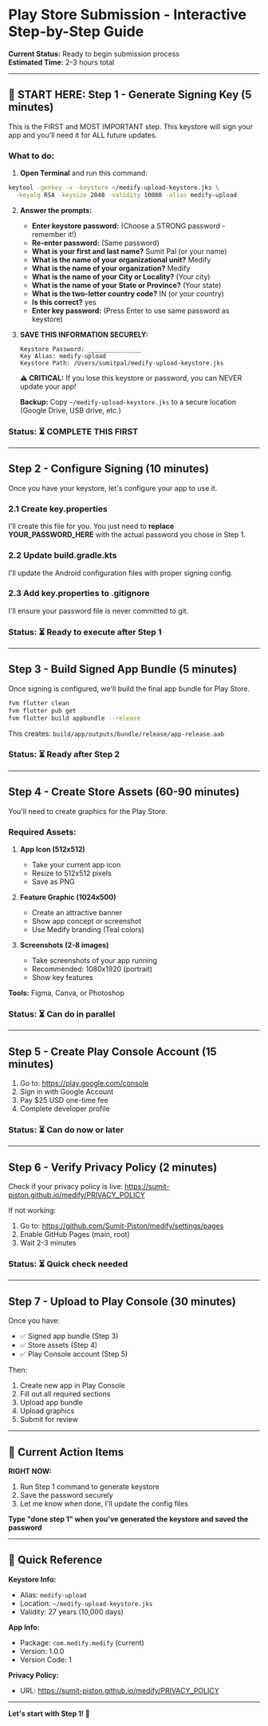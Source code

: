 # Play Store Submission - Interactive Step-by-Step Guide

**Current Status:** Ready to begin submission process  
**Estimated Time:** 2-3 hours total

---

## 🎯 START HERE: Step 1 - Generate Signing Key (5 minutes)

This is the FIRST and MOST IMPORTANT step. This keystore will sign your app and you'll need it for ALL future updates.

### What to do:

1. **Open Terminal** and run this command:

```bash
keytool -genkey -v -keystore ~/medify-upload-keystore.jks \
  -keyalg RSA -keysize 2048 -validity 10000 -alias medify-upload
```

2. **Answer the prompts:**
   - **Enter keystore password:** (Choose a STRONG password - remember it!)
   - **Re-enter password:** (Same password)
   - **What is your first and last name?** Sumit Pal (or your name)
   - **What is the name of your organizational unit?** Medify
   - **What is the name of your organization?** Medify
   - **What is the name of your City or Locality?** (Your city)
   - **What is the name of your State or Province?** (Your state)
   - **What is the two-letter country code?** IN (or your country)
   - **Is this correct?** yes
   - **Enter key password:** (Press Enter to use same password as keystore)

3. **SAVE THIS INFORMATION SECURELY:**
   ```
   Keystore Password: _______________
   Key Alias: medify-upload
   Keystore Path: /Users/sumitpal/medify-upload-keystore.jks
   ```

   **⚠️ CRITICAL:** If you lose this keystore or password, you can NEVER update your app!
   
   **Backup:** Copy `~/medify-upload-keystore.jks` to a secure location (Google Drive, USB drive, etc.)

### Status: ⏳ **COMPLETE THIS FIRST**

---

## Step 2 - Configure Signing (10 minutes)

Once you have your keystore, let's configure your app to use it.

### 2.1 Create key.properties

I'll create this file for you. You just need to **replace YOUR_PASSWORD_HERE** with the actual password you chose in Step 1.

### 2.2 Update build.gradle.kts

I'll update the Android configuration files with proper signing config.

### 2.3 Add key.properties to .gitignore

I'll ensure your password file is never committed to git.

### Status: ⏳ **Ready to execute after Step 1**

---

## Step 3 - Build Signed App Bundle (5 minutes)

Once signing is configured, we'll build the final app bundle for Play Store.

```bash
fvm flutter clean
fvm flutter pub get
fvm flutter build appbundle --release
```

This creates: `build/app/outputs/bundle/release/app-release.aab`

### Status: ⏳ **Ready after Step 2**

---

## Step 4 - Create Store Assets (60-90 minutes)

You'll need to create graphics for the Play Store.

### Required Assets:

1. **App Icon (512x512)**
   - Take your current app icon
   - Resize to 512x512 pixels
   - Save as PNG

2. **Feature Graphic (1024x500)**
   - Create an attractive banner
   - Show app concept or screenshot
   - Use Medify branding (Teal colors)

3. **Screenshots (2-8 images)**
   - Take screenshots of your app running
   - Recommended: 1080x1920 (portrait)
   - Show key features

**Tools:** Figma, Canva, or Photoshop

### Status: ⏳ **Can do in parallel**

---

## Step 5 - Create Play Console Account (15 minutes)

1. Go to: https://play.google.com/console
2. Sign in with Google Account
3. Pay $25 USD one-time fee
4. Complete developer profile

### Status: ⏳ **Can do now or later**

---

## Step 6 - Verify Privacy Policy (2 minutes)

Check if your privacy policy is live:
https://sumit-piston.github.io/medify/PRIVACY_POLICY

If not working:
1. Go to: https://github.com/Sumit-Piston/medify/settings/pages
2. Enable GitHub Pages (main, root)
3. Wait 2-3 minutes

### Status: ⏳ **Quick check needed**

---

## Step 7 - Upload to Play Console (30 minutes)

Once you have:
- ✅ Signed app bundle (Step 3)
- ✅ Store assets (Step 4)
- ✅ Play Console account (Step 5)

Then:
1. Create new app in Play Console
2. Fill out all required sections
3. Upload app bundle
4. Upload graphics
5. Submit for review

---

## 🚦 Current Action Items

**RIGHT NOW:**
1. Run Step 1 command to generate keystore
2. Save the password securely
3. Let me know when done, I'll update the config files

**Type "done step 1" when you've generated the keystore and saved the password**

---

## 📝 Quick Reference

**Keystore Info:**
- Alias: `medify-upload`
- Location: `~/medify-upload-keystore.jks`
- Validity: 27 years (10,000 days)

**App Info:**
- Package: `com.medify.medify` (current)
- Version: 1.0.0
- Version Code: 1

**Privacy Policy:**
- URL: https://sumit-piston.github.io/medify/PRIVACY_POLICY

---

**Let's start with Step 1! 🚀**

